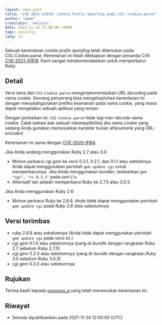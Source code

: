 ```yaml
---
layout: news_post
title: "CVE-2021-41819: Cookie Prefix Spoofing pada CGI::Cookie.parse"
author: "mame"
translator: "meisyal"
date: 2021-11-24 12:00:00 +0000
tags: security
lang: id
---
```


Sebuah kerentanan *cookie prefix spoofing* telah ditemukan pada
CGI::Cookie.parse. Kerentanan ini telah ditetapkan dengan penanda CVE
[CVE-2021-41819](https://www.cve.org/CVERecord?id=CVE-2021-41819). Kami sangat
merekomendasikan untuk memperbarui Ruby.

## Detail

Versi lama dari `CGI:Cookie.parse` mengimplementasikan URL *decoding* pada
nama *cookie*. Seorang penyerang bisa mengeksploitasi kerentanan ini dengan
menyalahgunakan prefiks keamanan pada nama *cookie*, yang mana dapat mengelabui
sebuah aplikasi yang rentan.

Dengan perbaikan ini, `CGI:Cookie.parse` tidak lagi men-*decode* nama *cookie*.
Catat bahwa ada sebuah inkompatibilitas jika nama *cookie* yang sedang Anda
gunakan memasukkan karakter bukan alfanumerik yang URL-*encoded*.

Kerentanan ini sama dengan
[CVE-2020-8184](https://www.cve.org/CVERecord?id=CVE-2020-8184).

Jika Anda sedang menggunakan Ruby 2.7 atau 3.0:

* Mohon perbarui *cgi gem* ke versi 0.3.1, 0.2.1, dan 0.1.1 atau setelahnya.
Anda dapat menggunakan perintah `gem update cgi` untuk memperbaruinya. Jika
Anda menggunakan *bundler*, tambahkan `gem "cgi", ">= 0.3.1"` pada `Gemfile`.
* Alternatif lain adalah memperbarui Ruby ke 2.7.5 atau 3.0.3.

Jika Anda menggunakan Ruby 2.6:

* Mohon perbarui Ruby ke 2.6.9. *Anda tidak dapat menggunakan perintah
`gem update cgi` pada Ruby 2.6 atau sebelumnya.*

## Versi terimbas

* ruby 2.6.8 atau sebelumnya (Anda tidak dapat menggunakan perintah
`gem update cgi` pada versi ini.)
* *cgi gem* 0.1.0 atau sebelumnya (yang di-*bundle* dengan rangkaian Ruby 2.7
sebelum Ruby 2.7.5)
* *cgi gem* 0.2.0 atau sebelumnya (yang di-*bundle* dengan rangkaian Ruby 3.0
sebelum Ruby 3.0.3)
* *cgi gem* 0.3.0 atau sebelumnya

## Rujukan

Terima kasih kepada [ooooooo_q](https://hackerone.com/ooooooo_q) yang telah
menemukan kerentanan ini.

## Riwayat

* Semula dipublikasikan pada 2021-11-24 12:00:00 (UTC)
